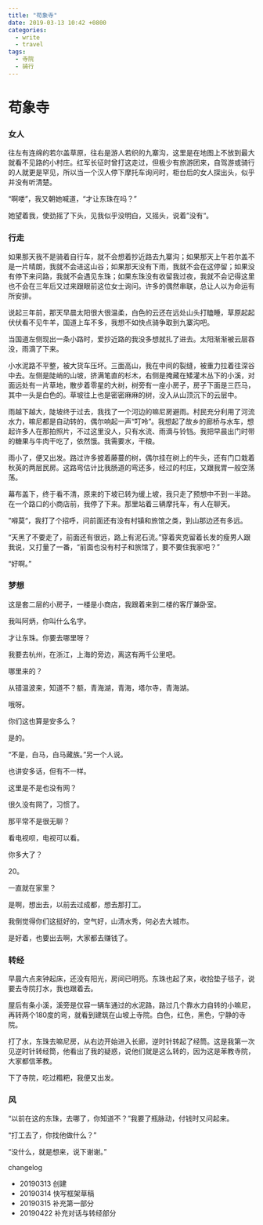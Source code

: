 ```yaml
---
title: "苟象寺"
date: 2019-03-13 10:42 +0800
categories:
  - write
  - travel
tags:
  - 寺院
  - 骑行
---
```


# 苟象寺

### 女人

往左有连绵的若尔盖草原，往右是游人若织的九寨沟，这里是在地图上不放到最大就看不见路的小村庄。红军长征时曾打这走过，但极少有旅游团来，自驾游或骑行的人就更是罕见，所以当一个汉人停下摩托车询问时，柜台后的女人探出头，似乎并没有听清楚。

“啊喽”，我又朝她喊道，“才让东珠在吗？”

她望着我，使劲摇了下头，见我似乎没明白，又摇头，说着”没有“。


### 行走

如果那天我不是骑着自行车，就不会想着抄近路去九寨沟；如果那天上午若尔盖不是一片晴朗，我就不会进这山谷；如果那天没有下雨，我就不会在这停留；如果没有停下来问路，我就不会遇见东珠；如果东珠没有收留我过夜，我就不会记得这里也不会在三年后又过来跟眼前这位女士询问。许多的偶然串联，总让人以为命运有所安排。

说起三年前，那天早晨太阳很大很温柔，白色的云还在远处山头打瞌睡，草原起起伏伏看不见牛羊，国道上车不多，我想不如快点骑争取到九寨沟吧。

当国道左侧现出一条小路时，爱抄近路的我没多想就扎了进去。太阳渐渐被云层吞没，雨滴了下来。

小水泥路不平整，被大货车压坏。三面高山，我在中间的裂缝，被重力拉着往深谷中去。左侧是陡峭的山坡，挤满笔直的杉木，右侧是掩藏在矮灌木丛下的小溪，对面远处有一片草地，散步着零星的大树，树旁有一座小房子，房子下面是三匹马，其中一头是白色的。草坡往上也是密密麻麻的树，没入从山顶沉下的云层中。

雨越下越大，陡坡终于过去，我找了一个河边的嘛尼房避雨。村民充分利用了河流水力，嘛尼都是自动转的，偶尔响起一声“叮呤”。我想起了故乡的廊桥与水车，想起许多人在那拍照片，不过这里没人，只有水流、雨滴与铃铛。我把早晨出门时带的糖果与牛肉干吃了，依然饿。我需要水，干粮。

雨小了，便又出发。路过许多披着藤蔓的树，偶尔挂在树上的牛头，还有门口栽着秋英的两层民房。这路弯估计比我肠道的弯还多，经过的村庄，又跟我胃一般空荡荡。

幕布盖下，终于看不清，原来的下坡已转为缓上坡，我只走了预想中不到一半路。在一个路口的小商店前，我停了下来。那里站着三辆摩托车，有人在聊天。

”嘚莫“，我打了个招呼，问前面还有没有村镇和旅馆之类，到山那边还有多远。

“天黑了不要走了，前面还有很远，路上有泥石流。”穿着夹克留着长发的瘦男人跟我说，又打量了一番，“前面也没有村子和旅馆了，要不要住我家吧？”

“好啊。”

### 梦想

这是套二层的小房子，一楼是小商店，我跟着来到二楼的客厅兼卧室。

我叫阿炳，你叫什么名字。

才让东珠。你要去哪里呀？

我要去杭州，在浙江，上海的旁边，离这有两千公里吧。

哪里来的？

从错温波来，知道不？额，青海湖，青海，塔尔寺，青海湖。

哦呀。

你们这也算是安多么？

是的。

“不是，白马，白马藏族。”另一个人说。

也讲安多话，但有不一样。

这里是不是也没有网？

很久没有网了，习惯了。

那平常不是很无聊？

看电视呗，电视可以看。

你多大了？

20。

一直就在家里？

是啊，想出去，以前去过成都，想去那打工。

我倒觉得你们这挺好的，空气好，山清水秀，何必去大城市。

是好着，也要出去啊，大家都去赚钱了。

### 转经

早晨六点来钟起床，还没有阳光，房间已明亮。东珠也起了来，收拾垫子毯子，说要去寺院打水，我也跟着去。

屋后有条小溪，溪旁是仅容一辆车通过的水泥路，路过几个靠水力自转的小嘛尼，再转两个180度的弯，就看到建筑在山坡上寺院。白色，红色，黑色，宁静的寺院。

打了水，东珠去嘛尼房，从右边开始进入长廊，逆时针转起了经筒。这是我第一次见逆时针转经筒，他看出了我的疑惑，说他们就是这么转的，因为这是苯教寺院，大家都信苯教。

下了寺院，吃过糌粑，我便又出发。

### 风

“以前在这的东珠，去哪了，你知道不？”我要了瓶脉动，付钱时又问起来。

“打工去了，你找他做什么？”

“没什么，就是想来，说下谢谢。”

changelog
- 20190313 创建
- 20190314 快写框架草稿
- 20190315 补充第一部分
- 20190422 补充对话与转经部分
